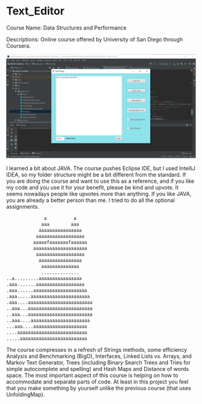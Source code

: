 # Text_Editor


Course Name: Data Structures and Performance

Descriptions: Online course offered by University of San Diego through Coursera.

![Text Editor](TextEditor_pic.jpg)

I learned a bit about JAVA. The course pushes Eclipse IDE, but I used IntelliJ IDEA, so my folder structure might be a bit different from the standard.
If you are doing the course and want to use this as a reference, and if you like my code and you use it for your benefit, please be kind and upvote. It seems nowadays people like upvotes more than anything. If you like JAVA, you are already a better person than me. I tried to do all the optional assignments.

   
                  a          a
                 aaa        aaa
                aaaaaaaaaaaaaaaa
               aaaaaaaaaaaaaaaaaa   
              aaaaafaaaaaaafaaaaaa   
              aaaaaaaaaaaaaaaaaaaa  
               aaaaaaaaaaaaaaaaaa  
                aaaaaaaaaaaaaaaa  
                 aaaaaaaaaaaaaa
                 ..............
    ..a.........aaaaaaaaaaaaaaaa
    .aaa.......aaaaaaaaaaaaaaaaaa
    .aaa......aaaaaaaaaaaaaaaaaaaa
    .aaa.....aaaaaaaaaaaaaaaaaaaaaa
    .aaa....aaaaaaaaaaaaaaaaaaaaaaaa
    ..aaa...aaaaaaaaaaaaaaaaaaaaaaaa
    ..aaa...aaaaaaaaaaaaaaaaaaaaaaaa
    ..aaa....aaaaaaaaaaaaaaaaaaaaaa
    ...aaa....aaaaaaaaaaaaaaaaaaaa
    ....aaaaaaaaaaaaaaaaaaaaaaaaaa
    .....aaaaaaaaaaaaaaaaaaaaaaaaa
     
The course compresses in a refresh of Strings methods, some efficiency Analysis and Benchmarking (BigO), Interfaces, Linked Lists vs. Arrays, and Markov Text Generator, Trees (including Binary Search Trees and Tries for simple autocomplete and spelling) and Hash Maps and Distance of words space.
The most important aspect of this course is helping on how to accommodate and separate parts of code. At least in this project you feel that you make something by yourself unlike the previous course (that uses UnfoldingMap).
